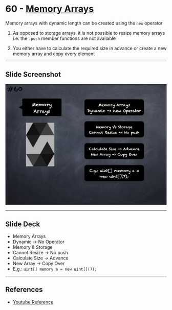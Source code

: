 # 60 - [Memory Arrays](Memory%20Arrays.md)
Memory arrays with dynamic length can be created using the `new` operator

1. As opposed to storage arrays, it is not possible to resize memory arrays i.e. the `.push` member functions are not available
    
2. You either have to calculate the required size in advance or create a new memory array and copy every element

___
## Slide Screenshot
![060.png](../images/solidity101/060.png)
___
## Slide Deck
- Memory Arrays
- Dynamic -> No Operator
- Memory & Storage
- Cannot Resize -> No push
- Calculate Size -> Advance
- New Array -> Copy Over
- E.g.: `uint[] memory a = new uint[](7);`
___
## References
- [Youtube Reference](https://youtu.be/6VIJpze1jbU?t=2257)


